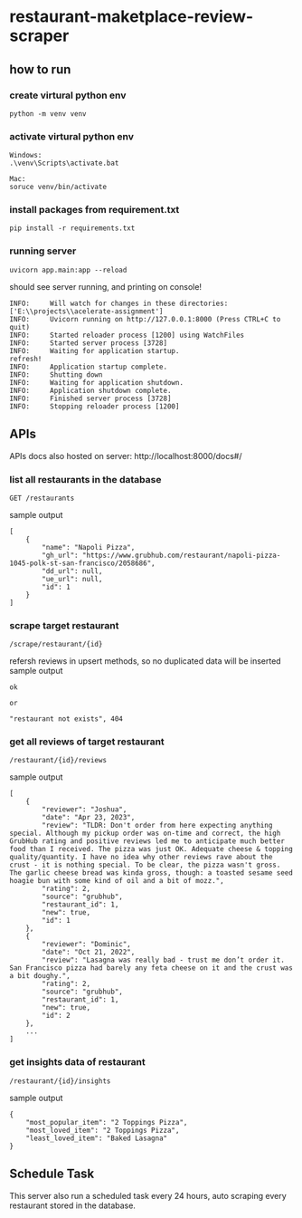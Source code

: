 # restaurant-maketplace-review-scraper
## how to run
### create virtural python env
```
python -m venv venv
```
### activate virtural python env
```
Windows:
.\venv\Scripts\activate.bat

Mac:
soruce venv/bin/activate
```
### install packages from requirement.txt
```
pip install -r requirements.txt
```
### running server
```
uvicorn app.main:app --reload
```
should see server running, and printing on console!
```
INFO:     Will watch for changes in these directories: ['E:\\projects\\acelerate-assignment']
INFO:     Uvicorn running on http://127.0.0.1:8000 (Press CTRL+C to quit)
INFO:     Started reloader process [1200] using WatchFiles
INFO:     Started server process [3728]
INFO:     Waiting for application startup.
refresh!
INFO:     Application startup complete.
INFO:     Shutting down
INFO:     Waiting for application shutdown.
INFO:     Application shutdown complete.
INFO:     Finished server process [3728]
INFO:     Stopping reloader process [1200]
```

## APIs
 
APIs docs also hosted on server: http://localhost:8000/docs#/

### list all restaurants in the database
```
GET /restaurants
```
sample output
```
[
    {
        "name": "Napoli Pizza",
        "gh_url": "https://www.grubhub.com/restaurant/napoli-pizza-1045-polk-st-san-francisco/2058686",
        "dd_url": null,
        "ue_url": null,
        "id": 1
    }
]
```

### scrape target restaurant
```
/scrape/restaurant/{id}
```
refersh reviews in upsert methods, so no duplicated data will be inserted
sample output
```
ok

or 

"restaurant not exists", 404
```

### get all reviews of target restaurant
```
/restaurant/{id}/reviews
```
sample output
```
[
    {
        "reviewer": "Joshua",
        "date": "Apr 23, 2023",
        "review": "TLDR: Don't order from here expecting anything special. Although my pickup order was on-time and correct, the high GrubHub rating and positive reviews led me to anticipate much better food than I received. The pizza was just OK. Adequate cheese & topping quality/quantity. I have no idea why other reviews rave about the crust - it is nothing special. To be clear, the pizza wasn't gross. The garlic cheese bread was kinda gross, though: a toasted sesame seed hoagie bun with some kind of oil and a bit of mozz.",
        "rating": 2,
        "source": "grubhub",
        "restaurant_id": 1,
        "new": true,
        "id": 1
    },
    {
        "reviewer": "Dominic",
        "date": "Oct 21, 2022",
        "review": "Lasagna was really bad - trust me don’t order it. San Francisco pizza had barely any feta cheese on it and the crust was a bit doughy.",
        "rating": 2,
        "source": "grubhub",
        "restaurant_id": 1,
        "new": true,
        "id": 2
    },
    ...
]
```

### get insights data of restaurant
```
/restaurant/{id}/insights
```
sample output
```
{
    "most_popular_item": "2 Toppings Pizza",
    "most_loved_item": "2 Toppings Pizza",
    "least_loved_item": "Baked Lasagna"
}
```

## Schedule Task
This server also run a scheduled task every 24 hours, auto scraping every restaurant stored in the database.